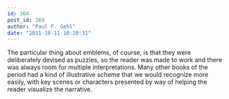 ```yaml
---
id: 364
post_id: 369
author: "Paul F. Gehl"
date: "2011-10-11 10:20:31"
---
```

The particular thing about emblems, of course, is that they were deliberately devised as puzzles, so the reader was made to work and there was always room for multiple interpretations. Many other books of the period had a kind of illustrative scheme that we would recognize more easily, with key scenes or characters presented by way of helping the reader visualize the narrative.

